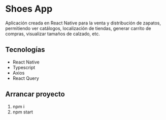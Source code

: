 # Shoes App
Aplicación creada en React Native para la venta y distribución de zapatos, 
permitiendo ver catálogos, localización de tiendas, generar carrito de compras, 
visualizar tamaños de calzado, etc.

## Tecnologías
* React Native
* Typescript
* Axios
* React Query

## Arrancar proyecto 
1. npm i 
2. npm start
